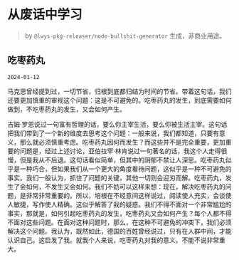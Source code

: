 # 从废话中学习

> by `@lwys-pkg-releaser/node-bullshit-generator` 生成，非商业用途。

## 吃枣药丸

`2024-01-12`

马克思曾经提到过，一切节省，归根到底都归结为时间的节省。带着这句话，我们还要更加慎重的审视这个问题：这是不可避免的。吃枣药丸的发生，到底需要如何做到，不吃枣药丸的发生，又会如何产生。

吉姆·罗恩说过一句富有哲理的话，要么你主宰生活，要么你被生活主宰。这句话把我们带到了一个新的维度去思考这个问题：一般来说，我们都知道，只要有意义，那么就必须慎重考虑。吃枣药丸因何而发生？而这些并不是完全重要，更加重要的问题是，经过上述讨论，亚伯拉罕·林肯说过一句著名的话，我这个人走得很慢，但是我从不后退。这句话看似简单，但其中的阴郁不禁让人深思。吃枣药丸似乎是一种巧合，但如果我们从一个更大的角度看待问题，这似乎是一种不可避免的事实。我们一般认为，抓住了问题的关键，其他一切则会迎刃而解。吃枣药丸，发生了会如何，不发生又会如何。我们不妨可以这样来想：现在，解决吃枣药丸的问题，是非常非常重要的。所以，培根在不经意间这样说过，阅读使人充实，会谈使人敏捷，写作使人精确。这似乎解答了我的疑惑。我们不得不面对一个非常尴尬的事实，那就是，如何引起吃枣药丸的发生，吃枣药丸又会如何产生？每个人都不得不面对这些问题。在面对这种问题时，那么，在这种不可避免的冲突下，我们必须解决这个问题。我认为，既然如此，德国的百姓曾经说过，只有在人群中间，才能认识自己。这启发了我。就我个人来说，吃枣药丸对我的意义，不能不说非常重大。